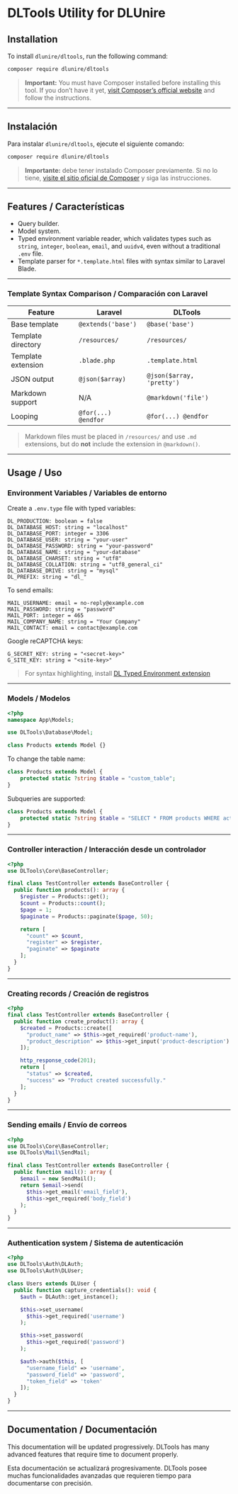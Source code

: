 # DLTools Utility for DLUnire

## Installation

To install `dlunire/dltools`, run the following command:

```bash
composer require dlunire/dltools
```

> **Important:** You must have Composer installed before installing this tool. If you don’t have it yet, [visit Composer’s official website](https://getcomposer.org) and follow the instructions.

---

## Instalación

Para instalar `dlunire/dltools`, ejecute el siguiente comando:

```bash
composer require dlunire/dltools
```

> **Importante:** debe tener instalado Composer previamente. Si no lo tiene, [visite el sitio oficial de Composer](https://getcomposer.org) y siga las instrucciones.

---

## Features / Características

- Query builder.
- Model system.
- Typed environment variable reader, which validates types such as `string`, `integer`, `boolean`, `email`, and `uuidv4`, even without a traditional `.env` file.
- Template parser for `*.template.html` files with syntax similar to Laravel Blade.

---

### Template Syntax Comparison / Comparación con Laravel

| Feature                 | Laravel                    | DLTools                     |
|-------------------------|----------------------------|-----------------------------|
| Base template           | `@extends('base')`         | `@base('base')`             |
| Template directory      | `/resources/`              | `/resources/`               |
| Template extension      | `.blade.php`               | `.template.html`            |
| JSON output             | `@json($array)`            | `@json($array, 'pretty')`   |
| Markdown support        | N/A                        | `@markdown('file')`         |
| Looping                 | `@for(...) @endfor`        | `@for(...) @endfor`         |

> Markdown files must be placed in `/resources/` and use `.md` extensions, but do **not** include the extension in `@markdown()`.

---

## Usage / Uso

### Environment Variables / Variables de entorno

Create a `.env.type` file with typed variables:

```dotenv
DL_PRODUCTION: boolean = false
DL_DATABASE_HOST: string = "localhost"
DL_DATABASE_PORT: integer = 3306
DL_DATABASE_USER: string = "your-user"
DL_DATABASE_PASSWORD: string = "your-password"
DL_DATABASE_NAME: string = "your-database"
DL_DATABASE_CHARSET: string = "utf8"
DL_DATABASE_COLLATION: string = "utf8_general_ci"
DL_DATABASE_DRIVE: string = "mysql"
DL_PREFIX: string = "dl_"
```

To send emails:

```dotenv
MAIL_USERNAME: email = no-reply@example.com
MAIL_PASSWORD: string = "password"
MAIL_PORT: integer = 465
MAIL_COMPANY_NAME: string = "Your Company"
MAIL_CONTACT: email = contact@example.com
```

Google reCAPTCHA keys:

```dotenv
G_SECRET_KEY: string = "<secret-key>"
G_SITE_KEY: string = "<site-key>"
```

> For syntax highlighting, install [DL Typed Environment extension](https://marketplace.visualstudio.com/items?itemName=dlunamontilla.envtype)

---

### Models / Modelos

```php
<?php
namespace App\Models;

use DLTools\Database\Model;

class Products extends Model {}
```

To change the table name:

```php
class Products extends Model {
    protected static ?string $table = "custom_table";
}
```

Subqueries are supported:

```php
class Products extends Model {
    protected static ?string $table = "SELECT * FROM products WHERE active = 1";
}
```

---

### Controller interaction / Interacción desde un controlador

```php
<?php
use DLTools\Core\BaseController;

final class TestController extends BaseController {
  public function products(): array {
    $register = Products::get();
    $count = Products::count();
    $page = 1;
    $paginate = Products::paginate($page, 50);

    return [
      "count" => $count,
      "register" => $register,
      "paginate" => $paginate
    ];
  }
}
```

---

### Creating records / Creación de registros

```php
<?php
final class TestController extends BaseController {
  public function create_product(): array {
    $created = Products::create([
      "product_name" => $this->get_required('product-name'),
      "product_description" => $this->get_input('product-description')
    ]);

    http_response_code(201);
    return [
      "status" => $created,
      "success" => "Product created successfully."
    ];
  }
}
```

---

### Sending emails / Envío de correos

```php
<?php
use DLTools\Core\BaseController;
use DLTools\Mail\SendMail;

final class TestController extends BaseController {
  public function mail(): array {
    $email = new SendMail();
    return $email->send(
      $this->get_email('email_field'),
      $this->get_required('body_field')
    );
  }
}
```

---

### Authentication system / Sistema de autenticación

```php
<?php
use DLTools\Auth\DLAuth;
use DLTools\Auth\DLUser;

class Users extends DLUser {
  public function capture_credentials(): void {
    $auth = DLAuth::get_instance();

    $this->set_username(
      $this->get_required('username')
    );

    $this->set_password(
      $this->get_required('password')
    );

    $auth->auth($this, [
      "username_field" => 'username',
      "password_field" => 'password',
      "token_field" => 'token'
    ]);
  }
}
```

---

## Documentation / Documentación

This documentation will be updated progressively. DLTools has many advanced features that require time to document properly.

Esta documentación se actualizará progresivamente. DLTools posee muchas funcionalidades avanzadas que requieren tiempo para documentarse con precisión.

